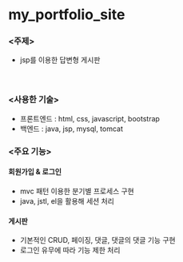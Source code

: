 # my_portfolio_site

### <주제>
- jsp를 이용한 답변형 게시판 <br/> <br/> <br />

### <사용한 기술>

- 프론트엔드 : html, css, javascript, bootstrap  
- 백엔드 : java, jsp, mysql, tomcat


  
### <주요 기능>

#### 회원가입 & 로그인  
  - mvc 패턴 이용한 분기별 프로세스 구현  
  - java, jstl, el을 활용해 세션 처리
  
#### 게시판
  - 기본적인 CRUD, 페이징, 댓글, 댓글의 댓글 기능 구현  
  - 로그인 유무에 따라 기능 제한 처리



